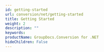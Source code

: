 ```yaml
---
id: getting-started
url: conversion/net/getting-started
title: Getting Started
weight: 2
description: ""
keywords: 
productName: GroupDocs.Conversion for .NET
hideChildren: False
---
```

